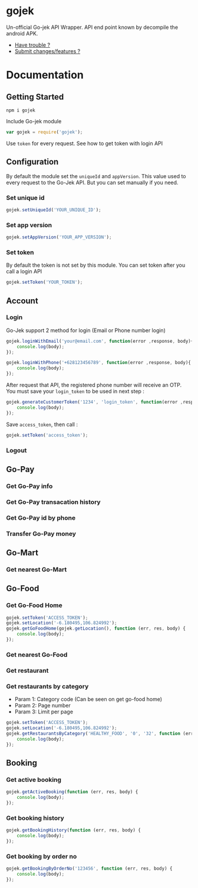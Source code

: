 # gojek
Un-official Go-jek API Wrapper. API end point known by decompile the android APK.
- [Have trouble ?](https://github.com/mychaelgo/gojek/issues)
- [Submit changes/features ?](https://github.com/mychaelgo/gojek/pulls)

Documentation
=============

## Getting Started
```
npm i gojek
```
Include Go-jek module
```js
var gojek = require('gojek');
```

Use `token` for every request. 
See how to get token with login API

## Configuration
By default the module set the `uniqueId` and `appVersion`. This value used to every request to the Go-Jek API. But you can set manually if you need.

### Set unique id
```js
gojek.setUniqueId('YOUR_UNIQUE_ID');
```

### Set app version
```js
gojek.setAppVersion('YOUR_APP_VERSION');
```

### Set token
By default the token is not set by this module. You can set token after you call a login API
```js
gojek.setToken('YOUR_TOKEN');
```


## Account
### Login
Go-Jek support 2 method for login (Email or Phone number login)

```js
gojek.loginWithEmail('your@email.com', function(error ,response, body){
	console.log(body);
});
```

```js
gojek.loginWithPhone('+628123456789', function(error ,response, body){
	console.log(body);
});
```

After request that API, the registered phone number will receive an OTP. 
You must save your `login_token` to be used in next step :

```js
gojek.generateCustomerToken('1234', 'login_token', function(error ,response, body){
	console.log(body);
});
```

Save `access_token`, then call :
```js
gojek.setToken('access_token');
```

### Logout

## Go-Pay
### Get Go-Pay info
### Get Go-Pay transacation history 
### Get Go-Pay id by phone
### Transfer Go-Pay money

## Go-Mart
### Get nearest Go-Mart

## Go-Food
### Get Go-Food Home
```js
gojek.setToken('ACCESS_TOKEN');
gojek.setLocation('-6.180495,106.824992');
gojek.getGoFoodHome(gojek.getLocation(), function (err, res, body) {
    console.log(body);
});
```
### Get nearest Go-Food
### Get restaurant
### Get restaurants by category
- Param 1: Category code (Can be seen on get go-food home)
- Param 2: Page number
- Param 3: Limit per page
```js
gojek.setToken('ACCESS_TOKEN');
gojek.setLocation('-6.180495,106.824992');
gojek.getRestaurantsByCategory('HEALTHY_FOOD', '0', '32', function (err, res, body) {
    console.log(body);
});
```

## Booking
### Get active booking
```js 
gojek.getActiveBooking(function (err, res, body) {
    console.log(body);
});
```

### Get booking history
```js
gojek.getBookingHistory(function (err, res, body) {
    console.log(body);
});
```

### Get booking by order no
```js
gojek.getBookingByOrderNo('123456', function (err, res, body) {
    console.log(body);
});
```



